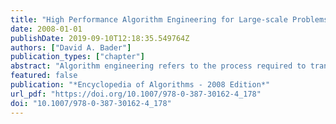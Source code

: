 ```yaml
---
title: "High Performance Algorithm Engineering for Large-scale Problems"
date: 2008-01-01
publishDate: 2019-09-10T12:18:35.549764Z
authors: ["David A. Bader"]
publication_types: ["chapter"]
abstract: "Algorithm engineering refers to the process required to transform a pencil-and-paper algorithm into a robust, efficient, well tested, and easily usable implementation. Thus it encompasses a number of topics, from modeling cache behavior to the principles of good software engineering; its main focus, however, is experimentation. In that sense, it may be viewed as a recent outgrowth of Experimental Algorithmics [14], which is specifically devoted to the development of methods, tools, and practices for assessing and refining algorithms through experimentation. The ACM Journal of Experimental Algorithmics (JEA), at URL www.jea.acm.org, is devoted to this area.  High-performance algorithm engineering [2] focuses on one of the many facets of algorithm engineering: speed. The high‐performance aspect does not immediately imply parallelism; in fact, in any highly parallel task, most of the impact of high‐performance..."
featured: false
publication: "*Encyclopedia of Algorithms - 2008 Edition*"
url_pdf: "https://doi.org/10.1007/978-0-387-30162-4_178"
doi: "10.1007/978-0-387-30162-4_178"
---
```



